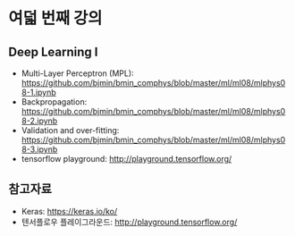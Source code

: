 # 여덟 번째 강의

## Deep Learning I

* Multi-Layer Perceptron (MPL): https://github.com/bjmin/bmin_comphys/blob/master/ml/ml08/mlphys08-1.ipynb
* Backpropagation: https://github.com/bjmin/bmin_comphys/blob/master/ml/ml08/mlphys08-2.ipynb
* Validation and over-fitting: https://github.com/bjmin/bmin_comphys/blob/master/ml/ml08/mlphys08-3.ipynb
* tensorflow playground: http://playground.tensorflow.org/


## 참고자료
* Keras: https://keras.io/ko/
* 텐서플로우 플레이그라운드: http://playground.tensorflow.org/
